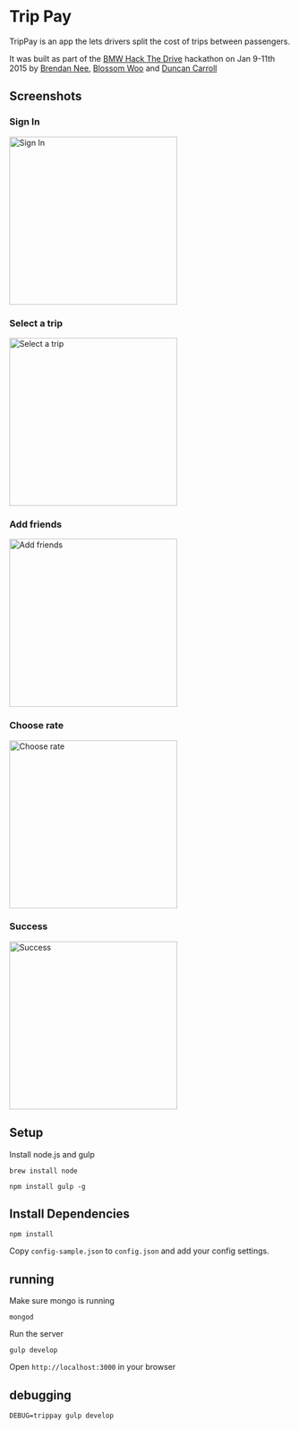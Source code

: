# Trip Pay

TripPay is an app the lets drivers split the cost of trips between passengers.

It was built as part of the [BMW Hack The Drive](http://www.hackthedrive.com/) hackathon on Jan 9-11th 2015 by [Brendan Nee](https://github.com/brendannee), [Blossom Woo](https://github.com/blossomwoo) and [Duncan Carroll](https://github.com/duncancarroll)

## Screenshots

### Sign In
<img src="https://cloud.githubusercontent.com/assets/96217/6141923/fc6c68b2-b161-11e4-988e-e45adb0b89f4.png" alt="Sign In" width="300">

### Select a trip
<img src="https://cloud.githubusercontent.com/assets/96217/6141925/fc6df358-b161-11e4-9689-63bbb4cc9e16.png" alt="Select a trip" width="300">

### Add friends
<img src="https://cloud.githubusercontent.com/assets/96217/6141926/fc6e2954-b161-11e4-896e-b2c04a071e10.png" alt="Add friends" width="300">

### Choose rate
<img src="https://cloud.githubusercontent.com/assets/96217/6141924/fc6dc91e-b161-11e4-8859-bbb5e0ac7d6b.png" alt="Choose rate" width="300">

### Success
<img src="https://cloud.githubusercontent.com/assets/96217/6141927/fc709b08-b161-11e4-942c-3602a8db30ed.png" alt="Success" width="300">


## Setup

Install node.js and gulp

    brew install node

    npm install gulp -g

## Install Dependencies

    npm install


Copy `config-sample.json` to `config.json` and add your config settings.

## running

Make sure mongo is running

    mongod

Run the server

    gulp develop

Open `http://localhost:3000` in your browser

## debugging

    DEBUG=trippay gulp develop
